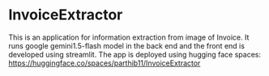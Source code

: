 # InvoiceExtractor
This is an application for information extraction from image of Invoice. It runs google gemini1.5-flash model in the back end and the front end is developed using streamlit.
The app is deployed using hugging face spaces: https://huggingface.co/spaces/parthib11/InvoiceExtractor
